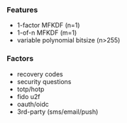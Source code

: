 ### Features
- 1-factor MFKDF (n=1)
- 1-of-n MFKDF (m=1)
- variable polynomial bitsize (n>255)

### Factors
- recovery codes
- security questions
- totp/hotp
- fido u2f
- oauth/oidc
- 3rd-party (sms/email/push)
